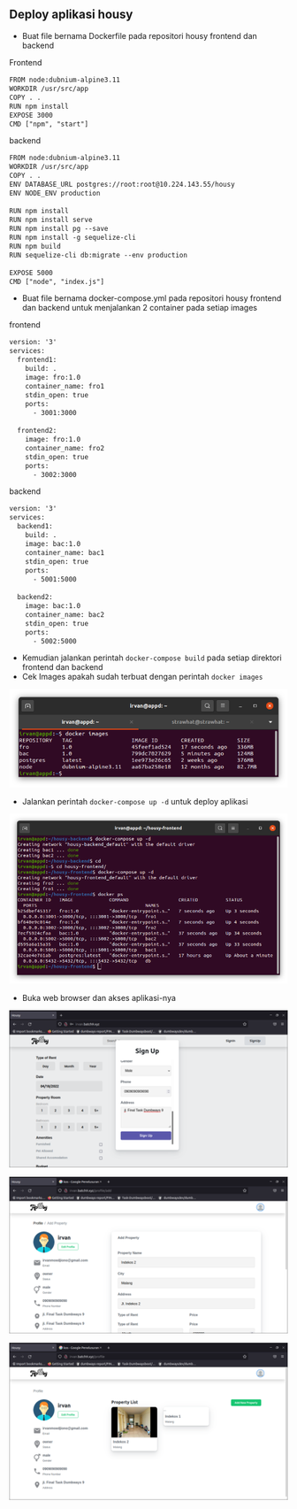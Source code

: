 ## Deploy aplikasi housy

- Buat file bernama Dockerfile pada repositori housy frontend dan backend

Frontend
```
FROM node:dubnium-alpine3.11
WORKDIR /usr/src/app
COPY . .
RUN npm install
EXPOSE 3000
CMD ["npm", "start"]
```

backend
```
FROM node:dubnium-alpine3.11
WORKDIR /usr/src/app
COPY . .
ENV DATABASE_URL postgres://root:root@10.224.143.55/housy
ENV NODE_ENV production

RUN npm install
RUN npm install serve
RUN npm install pg --save
RUN npm install -g sequelize-cli
RUN npm build
RUN sequelize-cli db:migrate --env production

EXPOSE 5000
CMD ["node", "index.js"]
```

- Buat file bernama docker-compose.yml pada repositori housy frontend dan backend untuk menjalankan 2 container pada setiap images

frontend
```
version: '3'
services:
  frontend1:
    build: .
    image: fro:1.0
    container_name: fro1
    stdin_open: true
    ports:
      - 3001:3000

  frontend2:
    image: fro:1.0
    container_name: fro2
    stdin_open: true
    ports:
      - 3002:3000
```

backend
```
version: '3'
services:
  backend1:
    build: .
    image: bac:1.0
    container_name: bac1
    stdin_open: true
    ports:
      - 5001:5000

  backend2:
    image: bac:1.0        
    container_name: bac2
    stdin_open: true
    ports:
      - 5002:5000
```

- Kemudian jalankan perintah `docker-compose build` pada setiap direktori frontend dan backend
- Cek Images apakah sudah terbuat dengan perintah `docker images`

<p align="center"><img src="../Final-Task/assets/Deployment/1.png"></p>

- Jalankan perintah `docker-compose up -d` untuk deploy aplikasi 

<p align="center"><img src="../Final-Task/assets/Deployment/2.png"></p>

- Buka web browser dan akses aplikasi-nya

<p align="center"><img src="../Final-Task/assets/Deployment/3.png"></p>

<p align="center"><img src="../Final-Task/assets/Deployment/4.png"></p>

<p align="center"><img src="../Final-Task/assets/Deployment/5.png"></p>

